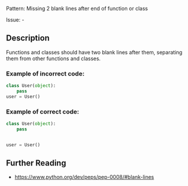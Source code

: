Pattern: Missing 2 blank lines after end of function or class

Issue: -

## Description

Functions and classes should have two blank lines after them, separating them from other functions and classes.

### Example of **incorrect** code:

```python
class User(object):
    pass
user = User()
```

### Example of **correct** code:

```python
class User(object):
    pass


user = User()
```

## Further Reading

* https://www.python.org/dev/peps/pep-0008/#blank-lines